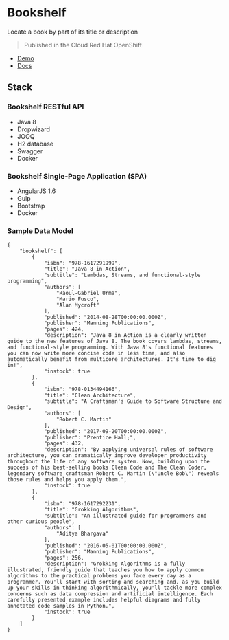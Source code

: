 # Bookshelf
Locate a book by part of its title or description

> Published in the Cloud Red Hat OpenShift
* [Demo](http://books-app-books.a3c1.starter-us-west-1.openshiftapps.com)
* [Docs](https://chavesrodolfo.github.io/bookshelf/index.html)

## Stack

### Bookshelf RESTful API

- Java 8
- Dropwizard
- JOOQ
- H2 database
- Swagger
- Docker

### Bookshelf Single-Page Application (SPA)

- AngularJS 1.6
- Gulp
- Bootstrap
- Docker

### Sample Data Model

```
{
    "bookshelf": [
        {
            "isbn": "978-1617291999",
            "title": "Java 8 in Action",
            "subtitle": "Lambdas, Streams, and functional-style programming",
            "authors": [
                "Raoul-Gabriel Urma",
                "Mario Fusco",
                "Alan Mycroft"
            ],
            "published": "2014-08-28T00:00:00.000Z",
            "publisher": "Manning Publications",
            "pages": 424,
            "description": "Java 8 in Action is a clearly written guide to the new features of Java 8. The book covers lambdas, streams, and functional-style programming. With Java 8's functional features you can now write more concise code in less time, and also automatically benefit from multicore architectures. It's time to dig in!",
            "instock": true
        },
        {
            "isbn": "978-0134494166",
            "title": "Clean Architecture",
            "subtitle": "A Craftsman's Guide to Software Structure and Design",
            "authors": [ 
                "Robert C. Martin"
            ],
            "published": "2017-09-20T00:00:00.000Z",
            "publisher": "Prentice Hall;",
            "pages": 432,
            "description": "By applying universal rules of software architecture, you can dramatically improve developer productivity throughout the life of any software system. Now, building upon the success of his best-selling books Clean Code and The Clean Coder, legendary software craftsman Robert C. Martin (\"Uncle Bob\") reveals those rules and helps you apply them.",
            "instock": true
        },
        {
            "isbn": "978-1617292231",
            "title": "Grokking Algorithms",
            "subtitle": "An illustrated guide for programmers and other curious people",
            "authors": [
                "Aditya Bhargava"
            ],
            "published": "2016-05-01T00:00:00.000Z",
            "publisher": "Manning Publications",
            "pages": 256,
            "description": "Grokking Algorithms is a fully illustrated, friendly guide that teaches you how to apply common algorithms to the practical problems you face every day as a programmer. You'll start with sorting and searching and, as you build up your skills in thinking algorithmically, you'll tackle more complex concerns such as data compression and artificial intelligence. Each carefully presented example includes helpful diagrams and fully annotated code samples in Python.",
            "instock": true
        }
    ]
}
```
